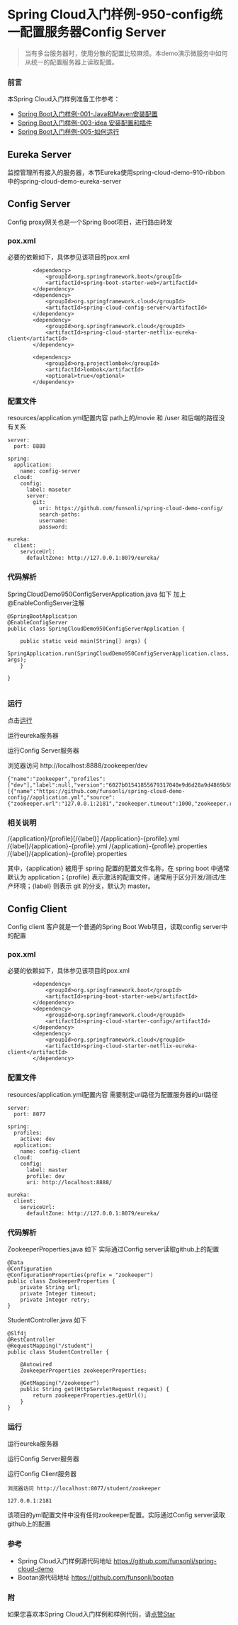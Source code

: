 # Spring Cloud入门样例-950-config统一配置服务器Config Server

> 当有多台服务器时，使用分散的配置比较麻烦。本demo演示微服务中如何从统一的配置服务器上读取配置。

### 前言

本Spring Cloud入门样例准备工作参考：

- [Spring Boot入门样例-001-Java和Maven安装配置](https://github.com/funsonli/spring-boot-demo/blob/master/doc/spring-boot-demo-001-java.md)
- [Spring Boot入门样例-003-idea 安装配置和插件](https://github.com/funsonli/spring-boot-demo/blob/master/doc/spring-boot-demo-003-idea.md)
- [Spring Boot入门样例-005-如何运行](https://github.com/funsonli/spring-boot-demo/blob/master/doc/spring-boot-demo-005-run.md)

## Eureka Server
监控管理所有接入的服务器，本节Eureka使用spring-cloud-demo-910-ribbon中的spring-cloud-demo-eureka-server


## Config Server
Config proxy网关也是一个Spring Boot项目，进行路由转发

### pox.xml
必要的依赖如下，具体参见该项目的pox.xml
```
        <dependency>
            <groupId>org.springframework.boot</groupId>
            <artifactId>spring-boot-starter-web</artifactId>
        </dependency>
        <dependency>
            <groupId>org.springframework.cloud</groupId>
            <artifactId>spring-cloud-config-server</artifactId>
        </dependency>
        <dependency>
            <groupId>org.springframework.cloud</groupId>
            <artifactId>spring-cloud-starter-netflix-eureka-client</artifactId>
        </dependency>

        <dependency>
            <groupId>org.projectlombok</groupId>
            <artifactId>lombok</artifactId>
            <optional>true</optional>
        </dependency>
```

### 配置文件

resources/application.yml配置内容 path上的/movie 和 /user 和后端的路径没有关系
```
server:
  port: 8888

spring:
  application:
    name: config-server
  cloud:
    config:
      label: maseter
      server:
        git:
          uri: https://github.com/funsonli/spring-cloud-demo-config/
          search-paths:
          username:
          password:

eureka:
  client:
    serviceUrl:
      defaultZone: http://127.0.0.1:8079/eureka/

```


### 代码解析


SpringCloudDemo950ConfigServerApplication.java 如下 加上@EnableConfigServer注解
```
@SpringBootApplication
@EnableConfigServer
public class SpringCloudDemo950ConfigServerApplication {

    public static void main(String[] args) {
        SpringApplication.run(SpringCloudDemo950ConfigServerApplication.class, args);
    }

}


```

### 运行

点击[运行](https://github.com/funsonli/spring-boot-demo/blob/master/doc/spring-boot-demo-005-run.md)

运行eureka服务器

运行Config Server服务器

浏览器访问 http://localhost:8888/zookeeper/dev

```
{"name":"zookeeper","profiles":["dev"],"label":null,"version":"6027b01541855679317040e9d6d28a9d4869b58b","state":null,"propertySources":[{"name":"https://github.com/funsonli/spring-cloud-demo-config//application.yml","source":{"zookeeper.url":"127.0.0.1:2181","zookeeper.timeout":1000,"zookeeper.retry":3}}]}
```

### 相关说明

/{application}/{profile}[/{label}]
/{application}-{profile}.yml
/{label}/{application}-{profile}.yml
/{application}-{profile}.properties
/{label}/{application}-{profile}.properties

其中，{application} 被用于 spring 配置的配置文件名称，在 spring boot 中通常默认为 application；{profile} 表示激活的配置文件，通常用于区分开发/测试/生产环境；{label} 则表示 git 的分支，默认为 master。


## Config Client
Config client 客户就是一个普通的Spring Boot Web项目，读取config server中的配置

### pox.xml
必要的依赖如下，具体参见该项目的pox.xml
```
        <dependency>
            <groupId>org.springframework.boot</groupId>
            <artifactId>spring-boot-starter-web</artifactId>
        </dependency>
        <dependency>
            <groupId>org.springframework.cloud</groupId>
            <artifactId>spring-cloud-starter-config</artifactId>
        </dependency>
        <dependency>
            <groupId>org.springframework.cloud</groupId>
            <artifactId>spring-cloud-starter-netflix-eureka-client</artifactId>
        </dependency>
```

### 配置文件

resources/application.yml配置内容 需要制定uri路径为配置服务器的url路径
```
server:
  port: 8077

spring:
  profiles:
    active: dev
  application:
    name: config-client
  cloud:
    config:
      label: master
      profile: dev
      uri: http://localhost:8888/

eureka:
  client:
    serviceUrl:
      defaultZone: http://127.0.0.1:8079/eureka/
```


### 代码解析


ZookeeperProperties.java 如下 实际通过Config server读取github上的配置
```
@Data
@Configuration
@ConfigurationProperties(prefix = "zookeeper")
public class ZookeeperProperties {
    private String url;
    private Integer timeout;
    private Integer retry;
}

```


StudentController.java 如下 
```
@Slf4j
@RestController
@RequestMapping("/student")
public class StudentController {

    @Autowired
    ZookeeperProperties zookeeperProperties;

    @GetMapping("/zookeeper")
    public String get(HttpServletRequest request) {
        return zookeeperProperties.getUrl();
    }
}

```

### 运行

运行eureka服务器

运行Config Server服务器

运行Config Client服务器

``` 
浏览器访问 http://localhost:8077/student/zookeeper

127.0.0.1:2181
```

该项目的yml配置文件中没有任何zookeeper配置。实际通过Config server读取github上的配置







### 参考
- Spring Cloud入门样例源代码地址 https://github.com/funsonli/spring-cloud-demo
- Bootan源代码地址 https://github.com/funsonli/bootan


### 附
如果您喜欢本Spring Cloud入门样例和样例代码，请[点赞Star](https://github.com/funsonli/spring-cloud-demo)

